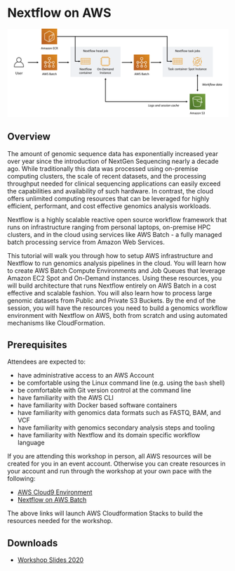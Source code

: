 # Nextflow on AWS

![Nextflow on AWS](./images/nextflow-on-aws-infrastructure.png)

## Overview

The amount of genomic sequence data has exponentially increased year over year since the introduction of NextGen Sequencing nearly a decade ago.  While traditionally this data was processed using on-premise computing clusters, the scale of recent datasets, and the processing throughput needed for clinical sequencing applications can easily exceed the capabilities and availability of such hardware.  In contrast, the cloud offers unlimited computing resources that can be leveraged for highly efficient, performant, and cost effective genomics analysis workloads.

Nextflow is a highly scalable reactive open source workflow framework that runs on infrastructure ranging from personal laptops, on-premise HPC clusters, and in the cloud using services like AWS Batch - a fully managed batch processing service from Amazon Web Services.

This tutorial will walk you through how to setup AWS infrastructure and Nextflow to run genomics analysis pipelines in the cloud.  You will learn how to create AWS Batch Compute Environments and Job Queues that leverage Amazon EC2 Spot and On-Demand instances.  Using these resources, you will build architecture that runs Nextflow entirely on AWS Batch in a cost effective and scalable fashion.  You will also learn how to process large genomic datasets from Public and Private S3 Buckets. By the end of the session, you will have the resources you need to build a genomics workflow environment with Nextflow on AWS, both from scratch and using automated mechanisms like CloudFormation.

## Prerequisites

Attendees are expected to:

* have administrative access to an AWS Account
* be comfortable using the Linux command line (e.g. using the `bash` shell)
* be comfortable with Git version control at the command line
* have familiarity with the AWS CLI
* have familiarity with Docker based software containers
* have familiarity with genomics data formats such as FASTQ, BAM, and VCF
* have familiarity with genomics secondary analysis steps and tooling
* have familiarity with Nextflow and its domain specific workflow language

If you are attending this workshop in person, all AWS resources will be created for you in an event account.  Otherwise you can create resources in your account and run through the workshop at your own pace with the following:

* [AWS Cloud9 Environment](https://console.aws.amazon.com/cloudformation/home?#/stacks/new?stackName=Nextflow&templateURL=https://s3.amazonaws.com/pwyming-demo-templates/nextflow-workshop/cloud9.cfn.yaml)
* [Nextflow on AWS Batch](https://console.aws.amazon.com/cloudformation/home?#/stacks/new?stackName=Nextflow&templateURL=https://s3.amazonaws.com/pwyming-demo-templates/nextflow-workshop/nextflow/nextflow-aio.template.yaml)

The above links will launch AWS Cloudformation Stacks to build the resources needed for the workshop.

## Downloads

* [Workshop Slides 2020](./downloads/nextflow-workshop_2020.pdf)
